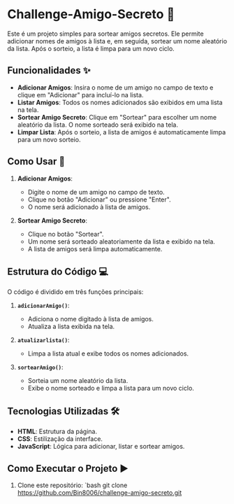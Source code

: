 # Challenge-Amigo-Secreto 🎉

Este é um projeto simples para sortear amigos secretos. Ele permite adicionar nomes de amigos à lista e, em seguida, sortear um nome aleatório da lista. Após o sorteio, a lista é limpa para um novo ciclo.

## Funcionalidades ✨

- **Adicionar Amigos**: Insira o nome de um amigo no campo de texto e clique em "Adicionar" para incluí-lo na lista.
- **Listar Amigos**: Todos os nomes adicionados são exibidos em uma lista na tela.
- **Sortear Amigo Secreto**: Clique em "Sortear" para escolher um nome aleatório da lista. O nome sorteado será exibido na tela.
- **Limpar Lista**: Após o sorteio, a lista de amigos é automaticamente limpa para um novo sorteio.

## Como Usar 🚀

1. **Adicionar Amigos**:
   - Digite o nome de um amigo no campo de texto.
   - Clique no botão "Adicionar" ou pressione "Enter".
   - O nome será adicionado à lista de amigos.

2. **Sortear Amigo Secreto**:
   - Clique no botão "Sortear".
   - Um nome será sorteado aleatoriamente da lista e exibido na tela.
   - A lista de amigos será limpa automaticamente.

## Estrutura do Código 💻

O código é dividido em três funções principais:

1. **`adicionarAmigo()`**:
   - Adiciona o nome digitado à lista de amigos.
   - Atualiza a lista exibida na tela.

2. **`atualizarlista()`**:
   - Limpa a lista atual e exibe todos os nomes adicionados.

3. **`sortearAmigo()`**:
   - Sorteia um nome aleatório da lista.
   - Exibe o nome sorteado e limpa a lista para um novo ciclo.

## Tecnologias Utilizadas 🛠️

- **HTML**: Estrutura da página.
- **CSS**: Estilização da interface.
- **JavaScript**: Lógica para adicionar, listar e sortear amigos.

## Como Executar o Projeto ▶️

1. Clone este repositório:
   `bash
   git clone https://github.com/Bin8006/challenge-amigo-secreto.git

